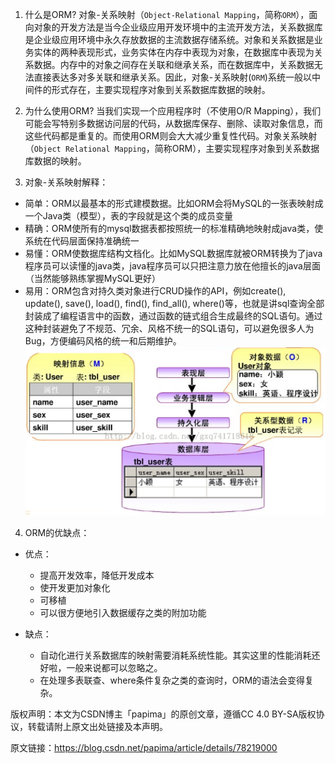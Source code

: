 1. 什么是ORM?
对象-关系映射（```Object-Relational Mapping```，简称```ORM```），面向对象的开发方法是当今企业级应用开发环境中的主流开发方法，关系数据库是企业级应用环境中永久存放数据的主流数据存储系统。对象和关系数据是业务实体的两种表现形式，业务实体在内存中表现为对象，在数据库中表现为关系数据。内存中的对象之间存在关联和继承关系，而在数据库中，关系数据无法直接表达多对多关联和继承关系。因此，对象-关系映射(```ORM```)系统一般以中间件的形式存在，主要实现程序对象到关系数据库数据的映射。

2. 为什么使用ORM?
当我们实现一个应用程序时（不使用O/R Mapping），我们可能会写特别多数据访问层的代码，从数据库保存、删除、读取对象信息，而这些代码都是重复的。而使用ORM则会大大减少重复性代码。对象关系映射（```Object Relational Mapping```，简称ORM），主要实现程序对象到关系数据库数据的映射。

3. 对象-关系映射解释：
-  简单：ORM以最基本的形式建模数据。比如ORM会将MySQL的一张表映射成一个Java类（模型），表的字段就是这个类的成员变量 
- 精确：ORM使所有的mysql数据表都按照统一的标准精确地映射成java类，使系统在代码层面保持准确统一 
- 易懂：ORM使数据库结构文档化。比如MySQL数据库就被ORM转换为了java程序员可以读懂的java类，java程序员可以只把注意力放在他擅长的java层面（当然能够熟练掌握MySQL更好） 
- 易用：ORM包含对持久类对象进行CRUD操作的API，例如create(), update(), save(), load(), find(), find_all(), where()等，也就是讲sql查询全部封装成了编程语言中的函数，通过函数的链式组合生成最终的SQL语句。通过这种封装避免了不规范、冗余、风格不统一的SQL语句，可以避免很多人为Bug，方便编码风格的统一和后期维护。 
![ORM](/images/ORM)

4. ORM的优缺点：
- 优点： 
  - 提高开发效率，降低开发成本 
  - 使开发更加对象化 
  - 可移植 
  - 可以很方便地引入数据缓存之类的附加功能 

- 缺点： 
  - 自动化进行关系数据库的映射需要消耗系统性能。其实这里的性能消耗还好啦，一般来说都可以忽略之。 
  - 在处理多表联查、where条件复杂之类的查询时，ORM的语法会变得复杂。

版权声明：本文为CSDN博主「papima」的原创文章，遵循CC 4.0 BY-SA版权协议，转载请附上原文出处链接及本声明。

原文链接：https://blog.csdn.net/papima/article/details/78219000